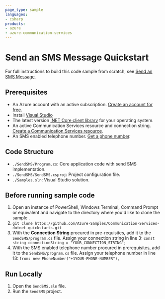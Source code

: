 ```yaml
---
page_type: sample
languages:
- csharp
products:
- azure
- azure-communication-services
---
```



# Send an SMS Message Quickstart

For full instructions to build this code sample from scratch, see [Send an SMS Message](https://docs.microsoft.com/azure/communication-services/quickstarts/telephony/send?pivots=programming-language-csharp).

## Prerequisites

- An Azure account with an active subscription. [Create an account for free](https://azure.microsoft.com/free/?WT.mc_id=A261C142F).
- Install [Visual Studio](https://visualstudio.microsoft.com/downloads/)
- The latest version [.NET Core client library](https://dotnet.microsoft.com/download/dotnet-core) for your operating system.
- An active Communication Services resource and connection string. [Create a Communication Services resource](https://docs.microsoft.com/azure/communication-services/quickstarts/create-communication-resource?tabs=windows&pivots=platform-net).
- An SMS enabled telephone number. [Get a phone number](https://docs.microsoft.com/azure/communication-services/quickstarts/telephony/get-phone-number?pivots=programming-language-csharp).

## Code Structure

- `./SendSMS/Program.cs`: Core application code with send SMS implementation.
- `./SendSMS/SendSMS.csproj`: Project configuration file.
- `./Samples.sln`: Visual Studio solution.

## Before running sample code

1. Open an instance of PowerShell, Windows Terminal, Command Prompt or equivalent and navigate to the directory where you'd like to clone the sample .
2. `git clone https://github.com/Azure-Samples/Communication-Services-dotnet-quickstarts.git`
3. With the **Connection String** procured in pre-requisites, add it to the `SendSMS/program.cs` file. Assign your connection string in line 3:
   ```const string connectionString = "YOUR_CONNECTION_STRING";```
4. With the SMS enabled telephone number procured in prerequisites, add it to the `SendSMS/program.cs` file. Assign your telephone number in line 13:
   ```from: new PhoneNumber("+1YOUR-PHONE-NUMBER"),```

## Run Locally

1. Open the `SendSMS.sln` file.
2. Run the `SendSMS` project.
